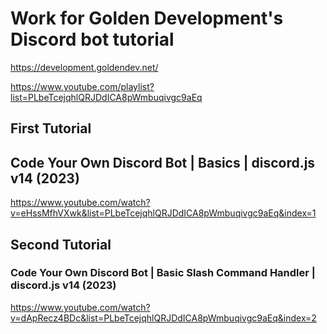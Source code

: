 # Work for Golden Development's Discord bot tutorial

https://development.goldendev.net/

https://www.youtube.com/playlist?list=PLbeTcejqhlQRJDdICA8pWmbuqivgc9aEq

## First Tutorial
## Code Your Own Discord Bot | Basics | discord.js v14 (2023)
https://www.youtube.com/watch?v=eHssMfhVXwk&list=PLbeTcejqhlQRJDdICA8pWmbuqivgc9aEq&index=1

## Second Tutorial
### Code Your Own Discord Bot | Basic Slash Command Handler | discord.js v14 (2023)

https://www.youtube.com/watch?v=dApRecz4BDc&list=PLbeTcejqhlQRJDdICA8pWmbuqivgc9aEq&index=2